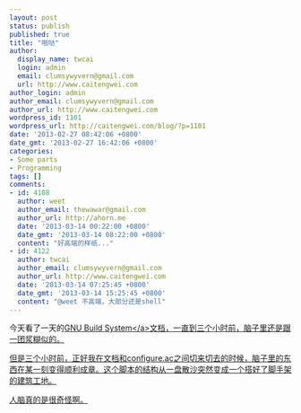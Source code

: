 ```yaml
---
layout: post
status: publish
published: true
title: "啪哒"
author:
  display_name: twcai
  login: admin
  email: clumsywyvern@gmail.com
  url: http://www.caitengwei.com
author_login: admin
author_email: clumsywyvern@gmail.com
author_url: http://www.caitengwei.com
wordpress_id: 1101
wordpress_url: http://caitengwei.com/blog/?p=1101
date: '2013-02-27 08:42:06 +0800'
date_gmt: '2013-02-27 16:42:06 +0800'
categories:
- Some parts
- Programming
tags: []
comments:
- id: 4108
  author: weet
  author_email: thewawar@gmail.com
  author_url: http://ahorn.me
  date: '2013-03-14 00:22:00 +0800'
  date_gmt: '2013-03-14 08:22:00 +0800'
  content: "好高端的样纸..."
- id: 4122
  author: twcai
  author_email: clumsywyvern@gmail.com
  author_url: http://www.caitengwei.com
  date: '2013-03-14 07:25:45 +0800'
  date_gmt: '2013-03-14 15:25:45 +0800'
  content: "@weet 不高端，大部分还是shell"
---
```

<p>今天看了一天的<a href="http:&#47;&#47;www.gnu.org&#47;software&#47;autoconf&#47;manual&#47;autoconf.html">GNU Build System<&#47;a>文档，一直到三个小时前，脑子里还是跟一团浆糊似的。</p>
<p>但是三个小时前，正好我在文档和configure.ac之间切来切去的时候，脑子里的东西在某一刻变得顺利成章。这个脚本的结构从一盘散沙突然变成一个搭好了脚手架的建筑工地。</p>
<p>人脑真的是很奇怪啊。</p>
